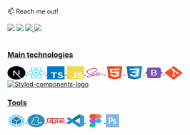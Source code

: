 
:mailbox: Reach me out!
<br>
  <div  align="start"> 
<!--  <a href="https://www.youtube.com/channel/UCfuJfrn550tQxt62QmQ7dlw" target="_blank"><img src="https://img.shields.io/badge/YouTube-FF0000?style=for-the-badge&logo=youtube&logoColor=white" target="_blank"></a> -->
  <a href="https://www.linkedin.com/in/victor-lira-front-end/" target="_blank"><img src="https://img.shields.io/badge/-LinkedIn-%230077B5?style=for-the-badge&logo=linkedin&logoColor=white" target="_blank"></a>   
  <a href = "mailto:victorliradev@gmail.com"><img src="https://img.shields.io/badge/-Gmail-%23333?style=for-the-badge&logo=gmail&logoColor=white" target="_blank"></a>
  <a href="https://www.instagram.com/victorliradev/" target="_blank"><img src="https://img.shields.io/badge/-Instagram-%23E4405F?style=for-the-badge&logo=instagram&logoColor=white"</a>
    <a href="https://api.whatsapp.com/send?phone=5527997673329&text=Olá!" target="_blank"><img src="https://img.shields.io/badge/-Whatsapp-4CA143?style=for-the-badge&logo=whatsapp&logoColor=white"</a>
 
  
  
</div>
 <br>

<!-- TODO: Make technologies links takes you to repositories -->
 <h3>Main technologies</h3>
 <div style="display: inline_block">
  
   <img align="center" alt="Lari-React" height="30" width="40" src="https://github.com/devicons/devicon/blob/master/icons/nextjs/nextjs-original.svg"/>
  <img align="center" alt="Lari-React" height="30" width="40" src="https://raw.githubusercontent.com/devicons/devicon/master/icons/react/react-original.svg"/>
  <img align="center" alt="Lari-Ts" height="30" width="40" src="https://raw.githubusercontent.com/devicons/devicon/master/icons/typescript/typescript-plain.svg"/>
  <img align="center" alt="Lari-Js" height="30" width="40" src="https://raw.githubusercontent.com/devicons/devicon/master/icons/javascript/javascript-plain.svg"/>
   <img align="center" alt="Lari-CSS" height="30" width="40" src="https://raw.githubusercontent.com/devicons/devicon/master/icons/sass/sass-original.svg"/>
  <img align="center" alt="Lari-HTML" height="30" width="40" src="https://raw.githubusercontent.com/devicons/devicon/master/icons/html5/html5-original.svg"/>
  <img align="center" alt="Lari-CSS" height="30" width="40" src="https://raw.githubusercontent.com/devicons/devicon/master/icons/css3/css3-original.svg"/>
  <img align="center" alt="Lari-Bootstrap" height="30" width="40" src="https://raw.githubusercontent.com/devicons/devicon/master/icons/bootstrap/bootstrap-plain.svg"/>
  <img align="center" alt="Lari-git" height="30" width="40" src="https://raw.githubusercontent.com/devicons/devicon/master/icons/git/git-plain.svg"/>
     <img align="center" alt="Styled-components-logo" height="30" width="40" src="https://www.styled-components.com/atom.png" />
</div>
 
 <h3>Tools</h3>
 <div style="display: inline_block">
  <img align="center" alt="wbpack" height="30" width="40" src="https://github.com/devicons/devicon/blob/master/icons/webpack/webpack-original.svg"/>
  <img align="center" alt="yarn" height="30" width="40" src="https://github.com/devicons/devicon/blob/master/icons/yarn/yarn-original.svg"/>
  <img align="center" alt="npm" height="30" width="40" src="https://github.com/devicons/devicon/blob/master/icons/npm/npm-original-wordmark.svg"/>
  <img align="center" alt="vscode" height="30" width="40" src="https://github.com/devicons/devicon/blob/master/icons/vscode/vscode-original.svg"/>
  <img align="center" alt="figma" height="30" width="40" src="https://github.com/devicons/devicon/blob/master/icons/figma/figma-original.svg"/>
  <img align="center" alt="photoshop" height="30" width="30" src="https://github.com/devicons/devicon/blob/master/icons/photoshop/photoshop-plain.svg"/>
</div>
